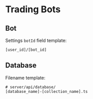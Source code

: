 # Trading Bots #


## Bot ##

Settings `botId` field template:
```dotenv
[user_id]/[bot_id]
```

## Database ##

Filename template:

```dotenv
# server/api/database/
[database_name]-[collection_name].ts
```
